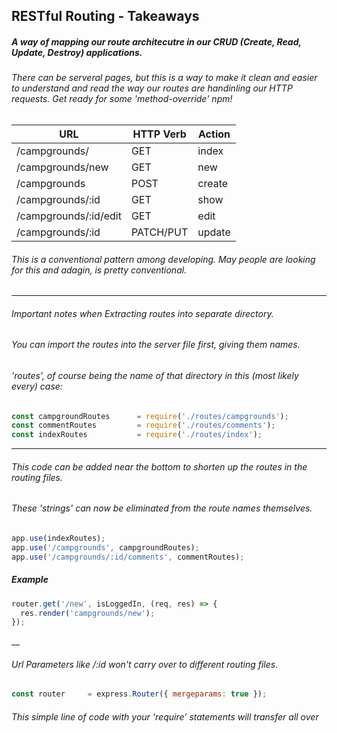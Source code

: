 ## RESTful Routing - Takeaways

##### A way of mapping our route architecutre in our CRUD (Create, Read, Update, Destroy) applications.
###### There can be serveral pages, but this is a way to make it clean and easier to understand and read the way our routes are handinling our HTTP requests. Get ready for some 'method-override' npm!

| **URL** | **HTTP Verb** |  **Action**|
|------------|-------------|------------|
| /campgrounds/         | GET       | index  
| /campgrounds/new         | GET       | new   
| /campgrounds          | POST      | create   
| /campgrounds/:id      | GET       | show       
| /campgrounds/:id/edit | GET       | edit       
| /campgrounds/:id      | PATCH/PUT | update 



###### This is a conventional pattern among developing. May people are looking for this and adagin, is pretty conventional.
___

###### Important notes when Extracting routes into separate directory.


###### You can import the routes into the server file first, giving them names.
###### 'routes', of course being the name of that directory in this (most likely every) case: 
 ```js
const campgroundRoutes      = require('./routes/campgrounds');
const commentRoutes         = require('./routes/comments');
const indexRoutes           = require('./routes/index');
```
___
###### This code can be added near the bottom to shorten up the routes in the routing files.
######  These 'strings' can now be eliminated from the route names themselves.
```js
app.use(indexRoutes);
app.use('/campgrounds', campgroundRoutes);
app.use('/campgrounds/:id/comments', commentRoutes);
```
##### Example
```js
router.get('/new', isLoggedIn, (req, res) => {
  res.render('campgrounds/new');
});
```
__
###### Url Parameters like /:id won't carry over to different routing files.
```js
const router     = express.Router({ mergeparams: true });
```
###### This simple line of code with your 'require' statements will transfer all over


